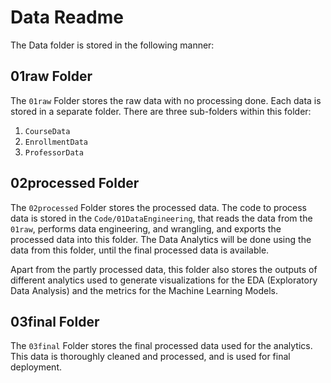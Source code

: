 # Data Readme

The Data folder is stored in the following manner:

## 01raw Folder

The `01raw` Folder stores the raw data with no processing done. Each data is stored in a separate folder. There are three sub-folders within this folder:

1. `CourseData`
2. `EnrollmentData`
3. `ProfessorData`

## 02processed Folder

The `02processed` Folder stores the processed data. The code to process data is stored in the `Code/01DataEngineering`, that reads the data from the `01raw`, performs data engineering, and wrangling, and exports the processed data into this folder. The Data Analytics will be done using the data from this folder, until the final processed data is available.

Apart from the partly processed data, this folder also stores the outputs of different analytics used to generate visualizations for the EDA (Exploratory Data Analysis) and the metrics for the Machine Learning Models.

## 03final Folder

The `03final` Folder stores the final processed data used for the analytics. This data is thoroughly cleaned and processed, and is used for final deployment.
